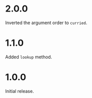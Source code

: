 # 2.0.0

Inverted the argument order to `curried`.

# 1.1.0

Added `lookup` method.

# 1.0.0

Initial release.
